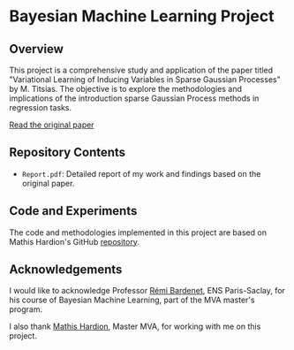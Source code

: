 # Bayesian Machine Learning Project

## Overview

This project is a comprehensive study and application of the paper titled "Variational Learning of Inducing Variables in Sparse Gaussian Processes" by M. Titsias. The objective is to explore the methodologies and implications of the introduction sparse Gaussian Process methods in regression tasks.

[Read the original paper](https://proceedings.mlr.press/v5/titsias09a.html)

## Repository Contents

- `Report.pdf`: Detailed report of my work and findings based on the original paper.

## Code and Experiments

The code and methodologies implemented in this project are based on Mathis Hardion's GitHub [repository](https://github.com/mhardion/VARSGP).

## Acknowledgements

I would like to acknowledge Professor [Rémi Bardenet](https://rbardenet.github.io/), ENS Paris-Saclay, for his course of Bayesian Machine Learning, part of the MVA master's program.

I also thank [Mathis Hardion](https://www.linkedin.com/in/mathis-hardion-9658201bb/), Master MVA, for working with me on this project.

